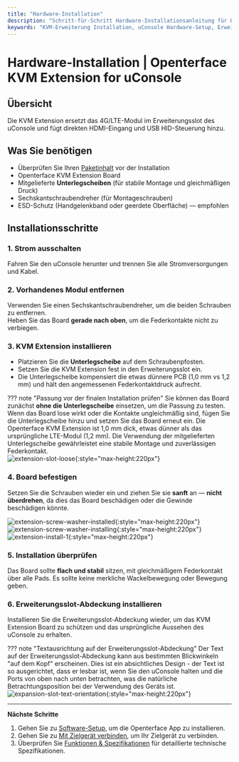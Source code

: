 ```yaml
---
title: "Hardware-Installation"
description: "Schritt-für-Schritt Hardware-Installationsanleitung für Openterface KVM Extension for uConsole. Lernen Sie, wie Sie die Erweiterungskarte ordnungsgemäß im Erweiterungsslot Ihres uConsole installieren, mit detaillierten Sicherheitsrichtlinien."
keywords: "KVM-Erweiterung Installation, uConsole Hardware-Setup, Erweiterungskarte Installation, uConsole Erweiterungsslot, KVM Hardware-Anleitung, physische Installation"
---
```


# **Hardware-Installation** | Openterface KVM Extension for uConsole

## Übersicht
Die KVM Extension ersetzt das 4G/LTE-Modul im Erweiterungsslot des uConsole und fügt direkten HDMI-Eingang und USB HID-Steuerung hinzu.

## Was Sie benötigen
- Überprüfen Sie Ihren [Paketinhalt](whats-in-the-box.md) vor der Installation  
- Openterface KVM Extension Board  
- Mitgelieferte **Unterlegscheiben** (für stabile Montage und gleichmäßigen Druck)  
- Sechskantschraubendreher (für Montageschrauben)  
- ESD-Schutz (Handgelenkband oder geerdete Oberfläche) — empfohlen  

## Installationsschritte

### **1. Strom ausschalten**
Fahren Sie den uConsole herunter und trennen Sie alle Stromversorgungen und Kabel.

### **2. Vorhandenes Modul entfernen**
Verwenden Sie einen Sechskantschraubendreher, um die beiden Schrauben zu entfernen.  
Heben Sie das Board **gerade nach oben**, um die Federkontakte nicht zu verbiegen.

### **3. KVM Extension installieren**
- Platzieren Sie die **Unterlegscheibe** auf dem Schraubenpfosten.  
- Setzen Sie die KVM Extension fest in den Erweiterungsslot ein.  
- Die Unterlegscheibe kompensiert die etwas dünnere PCB (1,0 mm vs 1,2 mm) und hält den angemessenen Federkontaktdruck aufrecht.

??? note "Passung vor der finalen Installation prüfen"
    Sie können das Board zunächst **ohne die Unterlegscheibe** einsetzen, um die Passung zu testen. Wenn das Board lose wirkt oder die Kontakte ungleichmäßig sind, fügen Sie die Unterlegscheibe hinzu und setzen Sie das Board erneut ein. Die Openterface KVM Extension ist 1,0 mm dick, etwas dünner als das ursprüngliche LTE-Modul (1,2 mm). Die Verwendung der mitgelieferten Unterlegscheibe gewährleistet eine stabile Montage und zuverlässigen Federkontakt.  
    ![extension-slot-loose](https://assets.openterface.com/images/product/openterface-kvm-uconsole-extension-slot-loose.webp){:style="max-height:220px"}

### **4. Board befestigen**
Setzen Sie die Schrauben wieder ein und ziehen Sie sie **sanft** an — **nicht überdrehen**, da dies das Board beschädigen oder die Gewinde beschädigen könnte.

![extension-screw-washer-installed](https://assets.openterface.com/images/product/openterface-kvm-uconsole-extension-screw-washer-installed.jpg){:style="max-height:220px"}
![extension-screw-washer-installing](https://assets.openterface.com/images/product/openterface-kvm-uconsole-extension-screw-washer-installing.jpg){:style="max-height:220px"}
![extension-install-1](https://assets.openterface.com/images/product/openterface-kvm-uconsole-extension-install-1.webp){:style="max-height:220px"}

### **5. Installation überprüfen**
Das Board sollte **flach und stabil** sitzen, mit gleichmäßigem Federkontakt über alle Pads. Es sollte keine merkliche Wackelbewegung oder Bewegung geben.

### **6. Erweiterungsslot-Abdeckung installieren**
Installieren Sie die Erweiterungsslot-Abdeckung wieder, um das KVM Extension Board zu schützen und das ursprüngliche Aussehen des uConsole zu erhalten.

??? note "Textausrichtung auf der Erweiterungsslot-Abdeckung"
    Der Text auf der Erweiterungsslot-Abdeckung kann aus bestimmten Blickwinkeln "auf dem Kopf" erscheinen. Dies ist ein absichtliches Design - der Text ist so ausgerichtet, dass er lesbar ist, wenn Sie den uConsole halten und die Ports von oben nach unten betrachten, was die natürliche Betrachtungsposition bei der Verwendung des Geräts ist.
    ![expansion-slot-text-orientation](https://assets.openterface.com/images/product/openterface-kvm-uconsole-expansion-slot-text-orientation.webp){:style="max-height:220px"}

---

**Nächste Schritte**

1. Gehen Sie zu [Software-Setup](/product/uconsole-kvm-extension/software-setup/), um die Openterface App zu installieren.  
2. Gehen Sie zu [Mit Zielgerät verbinden](/product/uconsole-kvm-extension/connect-to-target/), um Ihr Zielgerät zu verbinden.  
3. Überprüfen Sie [Funktionen & Spezifikationen](/product/uconsole-kvm-extension/features/) für detaillierte technische Spezifikationen.
